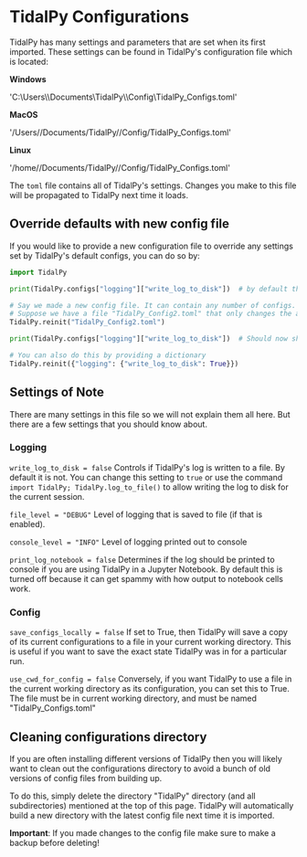 # TidalPy Configurations
TidalPy has many settings and parameters that are set when its first imported. These settings can be found in TidalPy's configuration file which is located:

**Windows**

'C:\\Users\\<username>\\Documents\\TidalPy\\<TidalPy Version>\\Config\\TidalPy_Configs.toml'

**MacOS**

'/Users/<username>/Documents/TidalPy/<TidalPy Version>/Config/TidalPy_Configs.toml'

**Linux**

'/home/<username>/Documents/TidalPy/<TidalPy Version>/Config/TidalPy_Configs.toml'

The `toml` file contains all of TidalPy's settings. Changes you make to this file will be propagated to TidalPy next time it loads. 

## Override defaults with new config file

If you would like to provide a new configuration file to override any settings set by TidalPy's default configs, you can do so by:

```python
import TidalPy

print(TidalPy.configs["logging"]["write_log_to_disk"])  # by default this is false.

# Say we made a new config file. It can contain any number of configs. Only those present will overwrite the default configs.
# Suppose we have a file "TidalPy_Config2.toml" that only changes the above parameter.
TidalPy.reinit("TidalPy_Config2.toml")

print(TidalPy.configs["logging"]["write_log_to_disk"])  # Should now show true.

# You can also do this by providing a dictionary
TidalPy.reinit({"logging": {"write_log_to_disk": True}})
```

## Settings of Note
There are many settings in this file so we will not explain them all here. But there are a few settings that you should know about.

### Logging
`write_log_to_disk = false` 
Controls if TidalPy's log is written to a file. By default it is not. You can change this setting to `true` or use the command `import TidalPy; TidalPy.log_to_file()` to allow writing the log to disk for the current session.

`file_level = "DEBUG"`
Level of logging that is saved to file (if that is enabled).

`console_level = "INFO"`
Level of logging printed out to console

`print_log_notebook = false`
Determines if the log should be printed to console if you are using TidalPy in a Jupyter Notebook. By default this is turned off because it can get spammy with how output to notebook cells work. 

### Config
`save_configs_locally = false`
If set to True, then TidalPy will save a copy of its current configurations to a file in your current working directory. 
This is useful if you want to save the exact state TidalPy was in for a particular run.

`use_cwd_for_config = false`
Conversely, if you want TidalPy to use a file in the current working directory as its configuration, you can set this to True.
The file must be in current working directory, and must be named "TidalPy_Configs.toml"

## Cleaning configurations directory

If you are often installing different versions of TidalPy then you will likely want to clean out the configurations directory to avoid a bunch of old versions of config files from building up.

To do this, simply delete the directory "TidalPy" directory (and all subdirectories) mentioned at the top of this page. TidalPy will automatically build a new directory with the latest config file next time it is imported.

**Important**: If you made changes to the config file make sure to make a backup before deleting!


